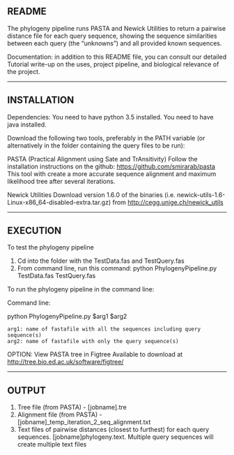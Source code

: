 README
--------------------------------------------------------------------------------
The phylogeny pipeline runs PASTA and Newick Utilities to return a pairwise 
distance file for each query sequence, showing the sequence similarities between
each query (the “unknowns”) and all provided known sequences.

Documentation: in addition to this README file, you can consult our detailed 
Tutorial write-up on the uses, project pipeline, and biological relevance of the
project.

--------------------------------------------------------------------------------
INSTALLATION
--------------------------------------------------------------------------------
Dependencies:
You need to have python 3.5 installed.
You need to have java installed.

Download the following two tools, preferably in the PATH variable 
(or alternatively in the folder containing the query files to be run):

PASTA (Practical Alignment using Sate and TrAnsitivity)
Follow the installation instructions on the github: 
https://github.com/smirarab/pasta
This tool with create a more accurate sequence alignment and maximum likelihood
tree after several iterations.

Newick Utilities
Download version 1.6.0 of the binaries 
(i.e. newick-utils-1.6-Linux-x86_64-disabled-extra.tar.gz) 
from http://cegg.unige.ch/newick_utils

--------------------------------------------------------------------------------
EXECUTION
--------------------------------------------------------------------------------
To test the phylogeny pipeline

1. Cd into the folder with the TestData.fas and TestQuery.fas
2. From command line, run this command:
	python PhylogenyPipeline.py TestData.fas TestQuery.fas

To run the phylogeny pipeline in the command line: 

Command line:

python PhylogenyPipeline.py $arg1 $arg2

	arg1: name of fastafile with all the sequences including query sequence(s)
	arg2: name of fastafile with only the query sequence(s)

OPTION: View PASTA tree in Figtree
	    Available to download at http://tree.bio.ed.ac.uk/software/figtree/

--------------------------------------------------------------------------------
OUTPUT
--------------------------------------------------------------------------------
1. Tree file (from PASTA) - [jobname].tre
2. Alignment file (from PASTA) - [jobname]_temp_iteration_2_seq_alignment.txt
3. Text files of pairwise distances (closest to furthest) for each query sequences.
[jobname]phylogeny.text. Multiple query sequences will create multiple text files
